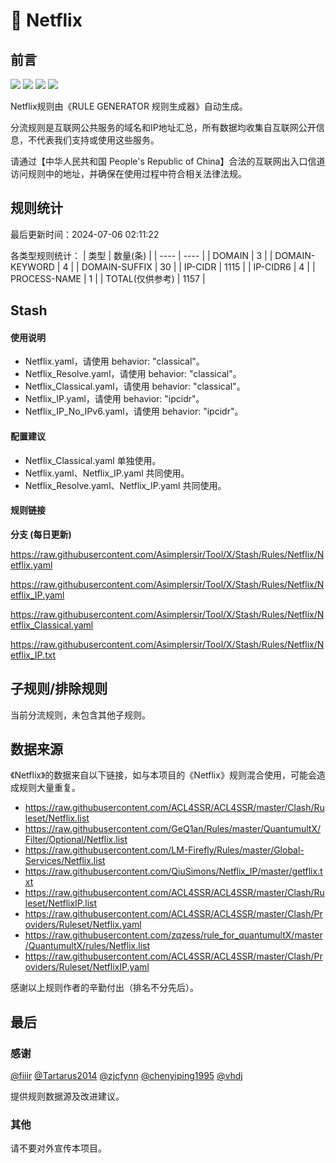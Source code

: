 # 🧸 Netflix

## 前言

![](https://shields.io/badge/-移除重复规则-ff69b4) ![](https://shields.io/badge/-DOMAIN--SUFFIX间合并-critical) ![](https://shields.io/badge/-DOMAIN--SUFFIX与DOMAIN--KEYWORD合并-blue) ![](https://shields.io/badge/-IP--CIDR(6)合并-blueviolet) 

Netflix规则由《RULE GENERATOR 规则生成器》自动生成。

分流规则是互联网公共服务的域名和IP地址汇总，所有数据均收集自互联网公开信息，不代表我们支持或使用这些服务。

请通过【中华人民共和国 People's Republic of China】合法的互联网出入口信道访问规则中的地址，并确保在使用过程中符合相关法律法规。

## 规则统计

最后更新时间：2024-07-06 02:11:22

各类型规则统计：
| 类型 | 数量(条)  | 
| ---- | ----  |
| DOMAIN | 3  | 
| DOMAIN-KEYWORD | 4  | 
| DOMAIN-SUFFIX | 30  | 
| IP-CIDR | 1115  | 
| IP-CIDR6 | 4  | 
| PROCESS-NAME | 1  | 
| TOTAL(仅供参考) | 1157  | 


## Stash 

#### 使用说明
- Netflix.yaml，请使用 behavior: "classical"。
- Netflix_Resolve.yaml，请使用 behavior: "classical"。
- Netflix_Classical.yaml，请使用 behavior: "classical"。
- Netflix_IP.yaml，请使用 behavior: "ipcidr"。
- Netflix_IP_No_IPv6.yaml，请使用 behavior: "ipcidr"。

#### 配置建议
- Netflix_Classical.yaml 单独使用。
- Netflix.yaml、Netflix_IP.yaml 共同使用。
- Netflix_Resolve.yaml、Netflix_IP.yaml 共同使用。

#### 规则链接
**分支 (每日更新)**

https://raw.githubusercontent.com/Asimplersir/Tool/X/Stash/Rules/Netflix/Netflix.yaml

https://raw.githubusercontent.com/Asimplersir/Tool/X/Stash/Rules/Netflix/Netflix_IP.yaml

https://raw.githubusercontent.com/Asimplersir/Tool/X/Stash/Rules/Netflix/Netflix_Classical.yaml

https://raw.githubusercontent.com/Asimplersir/Tool/X/Stash/Rules/Netflix/Netflix_IP.txt


























## 子规则/排除规则


当前分流规则，未包含其他子规则。

## 数据来源

《Netflix》的数据来自以下链接，如与本项目的《Netflix》规则混合使用，可能会造成规则大量重复。

- https://raw.githubusercontent.com/ACL4SSR/ACL4SSR/master/Clash/Ruleset/Netflix.list
- https://raw.githubusercontent.com/GeQ1an/Rules/master/QuantumultX/Filter/Optional/Netflix.list
- https://raw.githubusercontent.com/LM-Firefly/Rules/master/Global-Services/Netflix.list
- https://raw.githubusercontent.com/QiuSimons/Netflix_IP/master/getflix.txt
- https://raw.githubusercontent.com/ACL4SSR/ACL4SSR/master/Clash/Ruleset/NetflixIP.list
- https://raw.githubusercontent.com/ACL4SSR/ACL4SSR/master/Clash/Providers/Ruleset/Netflix.yaml
- https://raw.githubusercontent.com/zqzess/rule_for_quantumultX/master/QuantumultX/rules/Netflix.list
- https://raw.githubusercontent.com/ACL4SSR/ACL4SSR/master/Clash/Providers/Ruleset/NetflixIP.yaml


感谢以上规则作者的辛勤付出（排名不分先后）。

## 最后

### 感谢

[@fiiir](https://github.com/fiiir) [@Tartarus2014](https://github.com/Tartarus2014) [@zjcfynn](https://github.com/zjcfynn) [@chenyiping1995](https://github.com/chenyiping1995) [@vhdj](https://github.com/vhdj)

提供规则数据源及改进建议。

### 其他

请不要对外宣传本项目。